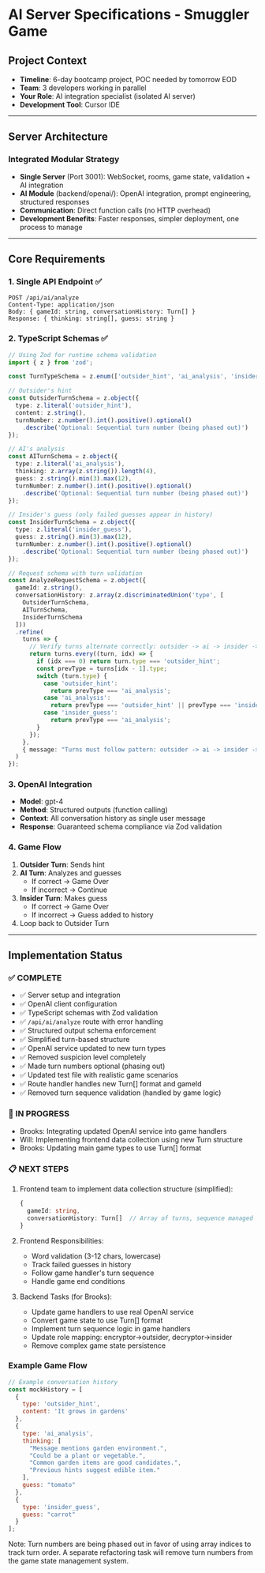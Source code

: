 # AI Server Specifications - Smuggler Game

## Project Context
- **Timeline**: 6-day bootcamp project, POC needed by tomorrow EOD
- **Team**: 3 developers working in parallel
- **Your Role**: AI integration specialist (isolated AI server)
- **Development Tool**: Cursor IDE

---

## Server Architecture

### Integrated Modular Strategy
- **Single Server** (Port 3001): WebSocket, rooms, game state, validation + AI integration
- **AI Module** (backend/openai/): OpenAI integration, prompt engineering, structured responses 
- **Communication**: Direct function calls (no HTTP overhead)
- **Development Benefits**: Faster responses, simpler deployment, one process to manage

---

## Core Requirements

### 1. Single API Endpoint ✅
```
POST /api/ai/analyze
Content-Type: application/json
Body: { gameId: string, conversationHistory: Turn[] }
Response: { thinking: string[], guess: string }
```

### 2. TypeScript Schemas ✅
```typescript
// Using Zod for runtime schema validation
import { z } from 'zod';

const TurnTypeSchema = z.enum(['outsider_hint', 'ai_analysis', 'insider_guess']);

// Outsider's hint
const OutsiderTurnSchema = z.object({
  type: z.literal('outsider_hint'),
  content: z.string(),
  turnNumber: z.number().int().positive().optional()
    .describe('Optional: Sequential turn number (being phased out)')
});

// AI's analysis
const AITurnSchema = z.object({
  type: z.literal('ai_analysis'),
  thinking: z.array(z.string()).length(4),
  guess: z.string().min(3).max(12),
  turnNumber: z.number().int().positive().optional()
    .describe('Optional: Sequential turn number (being phased out)')
});

// Insider's guess (only failed guesses appear in history)
const InsiderTurnSchema = z.object({
  type: z.literal('insider_guess'),
  guess: z.string().min(3).max(12),
  turnNumber: z.number().int().positive().optional()
    .describe('Optional: Sequential turn number (being phased out)')
});

// Request schema with turn validation
const AnalyzeRequestSchema = z.object({
  gameId: z.string(),
  conversationHistory: z.array(z.discriminatedUnion('type', [
    OutsiderTurnSchema,
    AITurnSchema,
    InsiderTurnSchema
  ]))
  .refine(
    turns => {
      // Verify turns alternate correctly: outsider -> ai -> insider -> ai -> outsider
      return turns.every((turn, idx) => {
        if (idx === 0) return turn.type === 'outsider_hint';
        const prevType = turns[idx - 1].type;
        switch (turn.type) {
          case 'outsider_hint':
            return prevType === 'ai_analysis';
          case 'ai_analysis':
            return prevType === 'outsider_hint' || prevType === 'insider_guess';
          case 'insider_guess':
            return prevType === 'ai_analysis';
        }
      });
    },
    { message: "Turns must follow pattern: outsider -> ai -> insider -> ai -> outsider" }
  )
});
```

### 3. OpenAI Integration
- **Model**: gpt-4
- **Method**: Structured outputs (function calling)
- **Context**: All conversation history as single user message
- **Response**: Guaranteed schema compliance via Zod validation

### 4. Game Flow
1. **Outsider Turn**: Sends hint
2. **AI Turn**: Analyzes and guesses
   - If correct → Game Over
   - If incorrect → Continue
3. **Insider Turn**: Makes guess
   - If correct → Game Over
   - If incorrect → Guess added to history
4. Loop back to Outsider Turn

---

## Implementation Status

### ✅ COMPLETE
- ✅ Server setup and integration
- ✅ OpenAI client configuration
- ✅ TypeScript schemas with Zod validation
- ✅ `/api/ai/analyze` route with error handling
- ✅ Structured output schema enforcement
- ✅ Simplified turn-based structure
- ✅ OpenAI service updated to new turn types
- ✅ Removed suspicion level completely
- ✅ Made turn numbers optional (phasing out)
- ✅ Updated test file with realistic game scenarios
- ✅ Route handler handles new Turn[] format and gameId
- ✅ Removed turn sequence validation (handled by game logic)

### 🔄 IN PROGRESS
- Brooks: Integrating updated OpenAI service into game handlers
- Will: Implementing frontend data collection using new Turn structure
- Brooks: Updating main game types to use Turn[] format

### 📋 NEXT STEPS
1. Frontend team to implement data collection structure (simplified):
   ```typescript
   {
     gameId: string,
     conversationHistory: Turn[]  // Array of turns, sequence managed by game logic
   }
   ```

2. Frontend Responsibilities:
   - Word validation (3-12 chars, lowercase)
   - Track failed guesses in history
   - Follow game handler's turn sequence
   - Handle game end conditions

3. Backend Tasks (for Brooks):
   - Update game handlers to use real OpenAI service
   - Convert game state to use Turn[] format  
   - Implement turn sequence logic in game handlers
   - Update role mapping: encryptor→outsider, decryptor→insider
   - Remove complex game state persistence

### Example Game Flow
```javascript
// Example conversation history
const mockHistory = [
  { 
    type: 'outsider_hint',
    content: 'It grows in gardens'
  },
  {
    type: 'ai_analysis',
    thinking: [
      "Message mentions garden environment.",
      "Could be a plant or vegetable.",
      "Common garden items are good candidates.",
      "Previous hints suggest edible item."
    ],
    guess: "tomato"
  },
  {
    type: 'insider_guess',
    guess: "carrot"
  }
];
```

Note: Turn numbers are being phased out in favor of using array indices to track turn order.
A separate refactoring task will remove turn numbers from the game state management system.